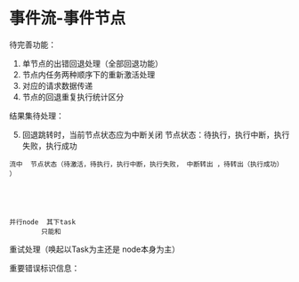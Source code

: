 # 事件流-事件节点

待完善功能：

1. 单节点的出错回退处理（全部回退功能）
2. 节点内任务两种顺序下的重新激活处理
3. 对应的请求数据传递
4. 节点的回退重复执行统计区分


结果集待处理：

5.   回退跳转时，当前节点状态应为中断关闭
	节点状态：待执行，执行中断，执行失败，执行成功

	流中	节点状态（待激活，待执行，执行中断，执行失败， 中断转出 ，待转出（执行成功） ）





	并行node  其下task
			只能和



重试处理（唤起以Task为主还是  node本身为主）

重要错误标识信息：


